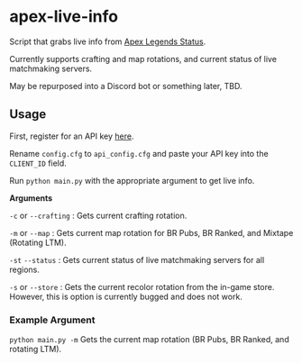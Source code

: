 # apex-live-info
Script that grabs live info from [Apex Legends Status](https://apexlegendsstatus.com/).

Currently supports crafting and map rotations, and current status of live matchmaking servers.

May be repurposed into a Discord bot or something later, TBD.

## Usage

First, register for an API key [here](https://apexlegendsapi.com/).

Rename `config.cfg` to `api_config.cfg` and paste your API key into the `CLIENT_ID` field.

Run `python main.py` with the appropriate argument to get live info.

**Arguments**

`-c` or `--crafting` : Gets current crafting rotation.

`-m` or `--map` : Gets current map rotation for BR Pubs, BR Ranked, and Mixtape (Rotating LTM).

`-st` `--status` : Gets current status of live matchmaking servers for all regions.

`-s` or `--store` : Gets the current recolor rotation from the in-game store. However, this is option
is currently bugged and does not work.

### Example Argument
`python main.py -m` Gets the current map rotation (BR Pubs, BR Ranked, and rotating LTM).